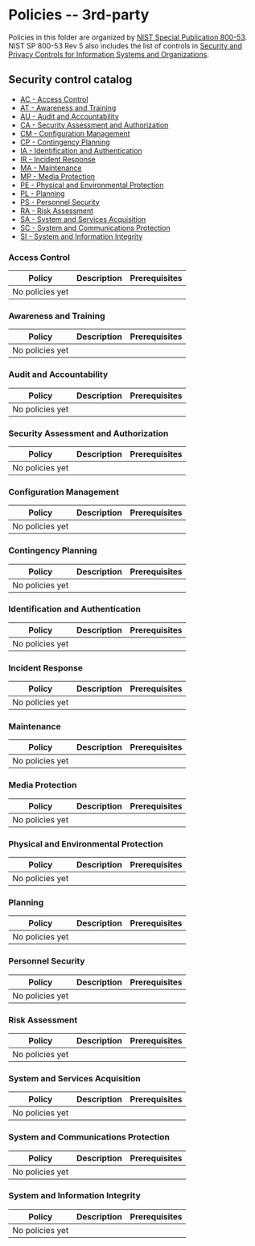 # Policies -- 3rd-party
Policies in this folder are organized by [NIST Special Publication 800-53](https://nvd.nist.gov/800-53). NIST SP 800-53 Rev 5 also includes the list of controls in [Security and Privacy Controls for Information Systems and Organizations](https://csrc.nist.gov/CSRC/media/Projects/risk-management/800-53%20Downloads/800-53r5/SP_800-53_v5_1-derived-OSCAL.pdf).

## Security control catalog

- [AC - Access Control](#access-control)
- [AT - Awareness and Training](#awareness-and-training)
- [AU - Audit and Accountability](#audit-and-accountability)
- [CA - Security Assessment and Authorization](#security-assessment-and-authorization)
- [CM - Configuration Management](#configuration-management)
- [CP - Contingency Planning](#contingency-planning)
- [IA - Identification and Authentication](#identification-and-authentication)
- [IR - Incident Response](#incident-response)
- [MA - Maintenance](#maintenance)
- [MP - Media Protection](#media-protection)
- [PE - Physical and Environmental Protection](#physical-and-environmental-protection)
- [PL - Planning](#planning)
- [PS - Personnel Security](#personnel-security)
- [RA - Risk Assessment](#risk-assessment)
- [SA - System and Services Acquisition](#system-and-services-acquisition)
- [SC - System and Communications Protection](#system-and-communications-protection)
- [SI - System and Information Integrity](#system-and-information-integrity)


### Access Control
Policy  | Description | Prerequisites
------- | ----------- | -------------
No policies yet       |  | 

### Awareness and Training

Policy  | Description | Prerequisites
------- | ----------- | -------------
No policies yet       |  | 

### Audit and Accountability

Policy  | Description | Prerequisites
------- | ----------- | -------------
No policies yet       |  | 

### Security Assessment and Authorization
Policy  | Description | Prerequisites
------- | ----------- | -------------
No policies yet       |  | 

### Configuration Management
Policy  | Description | Prerequisites
------- | ----------- | -------------
No policies yet       |  | 

### Contingency Planning

Policy  | Description | Prerequisites
------- | ----------- | -------------
No policies yet       |  | 

### Identification and Authentication

Policy  | Description | Prerequisites
------- | ----------- | -------------
No policies yet       |  | 

### Incident Response

Policy  | Description | Prerequisites
------- | ----------- | -------------
No policies yet       |  | 

### Maintenance

Policy  | Description | Prerequisites
------- | ----------- | -------------
No policies yet       |  | 

### Media Protection

Policy  | Description | Prerequisites
------- | ----------- | -------------
No policies yet       |  | 

### Physical and Environmental Protection

Policy  | Description | Prerequisites
------- | ----------- | -------------
No policies yet       |  | 

### Planning

Policy  | Description | Prerequisites
------- | ----------- | -------------
No policies yet       |  | 

### Personnel Security

Policy  | Description | Prerequisites
------- | ----------- | -------------
No policies yet       |  | 

### Risk Assessment

Policy  | Description | Prerequisites
------- | ----------- | -------------
No policies yet       |  | 

### System and Services Acquisition

Policy  | Description | Prerequisites
------- | ----------- | -------------
No policies yet       |  | 


### System and Communications Protection
Policy  | Description | Prerequisites
------- | ----------- | -------------
No policies yet       |  | 


### System and Information Integrity
Policy  | Description | Prerequisites
------- | ----------- | -------------
No policies yet       |  | 

